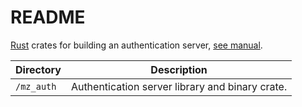 # README

[Rust](https://www.rust-lang.org/) crates for building an authentication server, [see manual](https://mojzu.net/mz/).

| Directory  | Description                                     |
| ---------- | ----------------------------------------------- |
| `/mz_auth` | Authentication server library and binary crate. |
